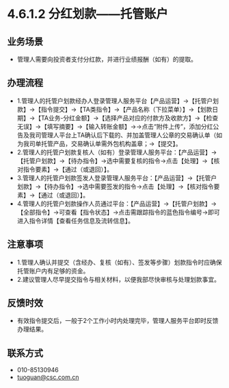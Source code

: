 # 4.6.1.2 分红划款——托管账户
## <i class="hicon lb1"></i>业务场景
- 管理人需要向投资者支付分红款，并进行业绩报酬（如有）的提取。

## <i class="hicon lb2"></i>办理流程
- 1.管理人的托管户划款经办人登录管理人服务平台【产品运营】->【托管户划款】->【指令提交】->【TA类指令】->【产品名称（下拉菜单）】->【划款日期】->【TA业务-分红金额】->【选择产品对应的付款方及收款方】->【检查无误】->【填写摘要】->【输入转账金额】->->点击“附件上传”，添加分红公告及我司管理人平台上TA确认后下载的、并加盖管理人公章的交易确认单（如为我司单托管产品，交易确认单需外包机构盖章；->【提交】。
- 2.管理人的托管户划款复核人（如有）登录管理人服务平台：【产品运营】->【托管户划款】->【待办指令】->选中需要复核的指令->点击【处理】->【核对指令要素】->【通过（或退回）】。
- 3.管理人的托管户划款签发人登录管理人服务平台：【产品运营】->【托管户划款】->【待办指令】->选中需要签发的指令->点击【处理】->【核对指令要素】->【通过（或退回）】。
- 4.管理人的托管户划款操作人员通过平台：【产品运营】->【托管户划款】->【全部指令】->可查看【指令状态】->点击需跟踪指令的蓝色指令编号->即可进入指令详情【查看任务信息及流转信息】。

## <i class="hicon lb3"></i>注意事项
- 1.管理人确认并提交（含经办、复核（如有）、签发等步骤）划款指令时应确保托管账户内有足够的资金。
- 2.建议管理人尽早提交指令与相关材料，以便我部尽快审核与处理划款事宜。

## <i class="hicon lb4"></i>反馈时效
- 有效指令提交后，一般于2个工作小时内处理完毕，管理人服务平台即时反馈办理结果。

## <i class="hicon lb5"></i>联系方式
- 010-85130946
- tuoguan@csc.com.cn
